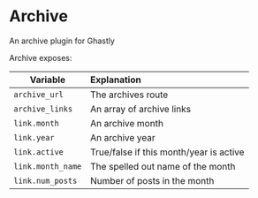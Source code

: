 Archive
=======

An archive plugin for Ghastly

Archive exposes:

Variable              | Explanation
----------------------|:------------
 `archive_url`        | The archives route
 `archive_links`      | An array of archive links
     `link.month`     | An archive month
     `link.year`      | An archive year
     `link.active`    | True/false if this month/year is active
     `link.month_name`| The spelled out name of the month
     `link.num_posts` | Number of posts in the month
     
